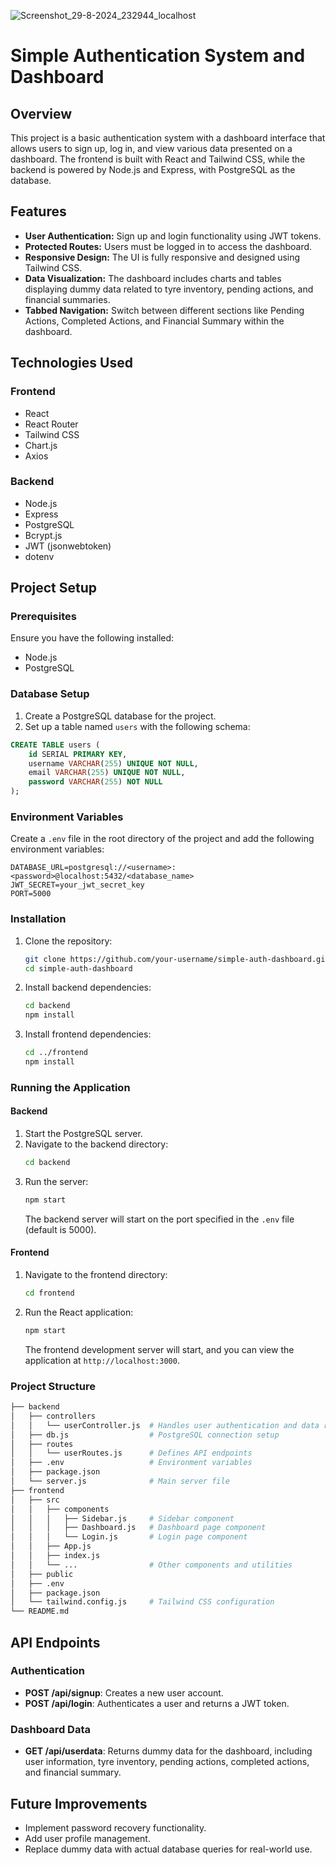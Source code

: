 ![Screenshot_29-8-2024_232944_localhost](https://github.com/user-attachments/assets/34642885-ed15-41ff-91a9-4411b838747f)
# Simple Authentication System and Dashboard

## Overview

This project is a basic authentication system with a dashboard interface that allows users to sign up, log in, and view various data presented on a dashboard. The frontend is built with React and Tailwind CSS, while the backend is powered by Node.js and Express, with PostgreSQL as the database.

## Features

- **User Authentication:** Sign up and login functionality using JWT tokens.
- **Protected Routes:** Users must be logged in to access the dashboard.
- **Responsive Design:** The UI is fully responsive and designed using Tailwind CSS.
- **Data Visualization:** The dashboard includes charts and tables displaying dummy data related to tyre inventory, pending actions, and financial summaries.
- **Tabbed Navigation:** Switch between different sections like Pending Actions, Completed Actions, and Financial Summary within the dashboard.

## Technologies Used

### Frontend
- React
- React Router
- Tailwind CSS
- Chart.js
- Axios

### Backend
- Node.js
- Express
- PostgreSQL
- Bcrypt.js
- JWT (jsonwebtoken)
- dotenv

## Project Setup

### Prerequisites

Ensure you have the following installed:

- Node.js
- PostgreSQL

### Database Setup

1. Create a PostgreSQL database for the project.
2. Set up a table named `users` with the following schema:

```sql
CREATE TABLE users (
    id SERIAL PRIMARY KEY,
    username VARCHAR(255) UNIQUE NOT NULL,
    email VARCHAR(255) UNIQUE NOT NULL,
    password VARCHAR(255) NOT NULL
);
```

### Environment Variables

Create a `.env` file in the root directory of the project and add the following environment variables:

```env
DATABASE_URL=postgresql://<username>:<password>@localhost:5432/<database_name>
JWT_SECRET=your_jwt_secret_key
PORT=5000
```

### Installation

1. Clone the repository:
   ```bash
   git clone https://github.com/your-username/simple-auth-dashboard.git
   cd simple-auth-dashboard
   ```

2. Install backend dependencies:
   ```bash
   cd backend
   npm install
   ```

3. Install frontend dependencies:
   ```bash
   cd ../frontend
   npm install
   ```

### Running the Application

#### Backend

1. Start the PostgreSQL server.
2. Navigate to the backend directory:
   ```bash
   cd backend
   ```
3. Run the server:
   ```bash
   npm start
   ```
   The backend server will start on the port specified in the `.env` file (default is 5000).

#### Frontend

1. Navigate to the frontend directory:
   ```bash
   cd frontend
   ```
2. Run the React application:
   ```bash
   npm start
   ```
   The frontend development server will start, and you can view the application at `http://localhost:3000`.

### Project Structure

```bash
├── backend
│   ├── controllers
│   │   └── userController.js  # Handles user authentication and data retrieval
│   ├── db.js                  # PostgreSQL connection setup
│   ├── routes
│   │   └── userRoutes.js      # Defines API endpoints
│   ├── .env                   # Environment variables
│   ├── package.json
│   └── server.js              # Main server file
├── frontend
│   ├── src
│   │   ├── components
│   │   │   ├── Sidebar.js     # Sidebar component
│   │   │   ├── Dashboard.js   # Dashboard page component
│   │   │   └── Login.js       # Login page component
│   │   ├── App.js
│   │   ├── index.js
│   │   └── ...                # Other components and utilities
│   ├── public
│   ├── .env
│   ├── package.json
│   └── tailwind.config.js     # Tailwind CSS configuration
└── README.md
```

## API Endpoints

### Authentication

- **POST /api/signup**: Creates a new user account.
- **POST /api/login**: Authenticates a user and returns a JWT token.

### Dashboard Data

- **GET /api/userdata**: Returns dummy data for the dashboard, including user information, tyre inventory, pending actions, completed actions, and financial summary.

## Future Improvements

- Implement password recovery functionality.
- Add user profile management.
- Replace dummy data with actual database queries for real-world use.

